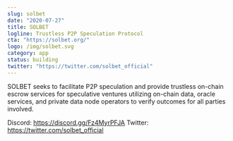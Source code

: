 ```yaml
---
slug: solbet
date: "2020-07-27"
title: SOLBET
logline: Trustless P2P Speculation Protocol
cta: "https://solbet.org/"
logo: /img/solbet.svg
category: app
status: building
twitter: "https://twitter.com/solbet_official"
---
```


SOLBET seeks to facilitate P2P speculation and provide trustless on-chain escrow services for speculative ventures utilizing on-chain data, oracle services, and private data node operators to verify outcomes for all parties involved.

Discord: https://discord.gg/Fz4MyrPFJA
Twitter: https://twitter.com/solbet_official
